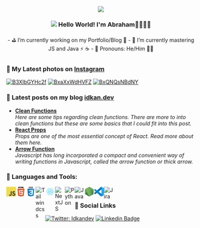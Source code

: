 <p align="center" width="300">
   <img align="center" width="200" src="https://user-images.githubusercontent.com/30185415/169720299-4a168dea-838f-4c55-bbd6-ae61868e7788.png" />
   <h3 align="center">
       <img src="https://github.com/TheDudeThatCode/TheDudeThatCode/blob/master/Assets/Hi.gif" width="20" />
        Hello World! I'm Abraham👨🏻‍💻👀
    </h3>
</p>

<p align="center">
- ⛳️ I’m currently working on my Portfolio/Blog 🚧
- 🌱 I’m currently mastering JS and Java ⚡️ ☕️
- 📗 Pronouns: He/Him 🤵🏻
</p>

##

### 📸 My Latest photos on [Instagram](https://instagram.com/idkan.dev)
<p>
  <a href="https://instagram.com/p/B3XlbGYHc2f"><img src="https://instagram.fplv1-1.fna.fbcdn.net/v/t51.2885-15/70121810_380270596213715_7037125240200759898_n.jpg?stp=dst-jpg_e35_p1080x1080&_nc_ht=instagram.fplv1-1.fna.fbcdn.net&_nc_cat=111&_nc_ohc=qCt5gsXKBswAX_zeURz&edm=APU89FABAAAA&ccb=7-5&oh=00_AT8u7j0ysOUEHKgg3urtE9Erv9IR_S5JcJ7l28Ls-iZb8A&oe=62C7D57E&_nc_sid=86f79a" alt="B3XlbGYHc2f" width="200" /></a>
	<a href="https://instagram.com/p/BxaXxWdHVFZ"><img src="https://instagram.fplv1-2.fna.fbcdn.net/v/t51.2885-15/58453858_1989745561131910_7682376490113199718_n.jpg?stp=dst-jpg_e35_p1080x1080&_nc_ht=instagram.fplv1-2.fna.fbcdn.net&_nc_cat=110&_nc_ohc=XmrelSrWjrwAX9vBasg&edm=APU89FABAAAA&ccb=7-5&oh=00_AT-7SZ7CmT5IdokIPepAu1r8E-wIaD5oE2JEr_0BZ5CNwQ&oe=62C752DB&_nc_sid=86f79a" alt="BxaXxWdHVFZ" width="200" /></a>
	<a href="https://instagram.com/p/BxQNQsNBdNY"><img src="https://instagram.fplv1-1.fna.fbcdn.net/v/t51.2885-15/58410239_352417562075451_8096978710176588544_n.jpg?stp=dst-jpg_e35_p1080x1080&_nc_ht=instagram.fplv1-1.fna.fbcdn.net&_nc_cat=103&_nc_ohc=scU7_-f7W1QAX8CN1h1&edm=APU89FABAAAA&ccb=7-5&oh=00_AT9DK3Ps6MnXBf125aiLIK1Au1P8zyaEgdHw4bGcstULig&oe=62C86225&_nc_sid=86f79a" alt="BxQNQsNBdNY" width="200" /></a>
</p>

### 📝 Latest posts on my blog [idkan.dev](https://idkan.dev)
<ul>
  <li><a href="https://idkan.dev/blog/clean-functions"><b>Clean Functions</b></a><br><i>Here are some tips regarding clean functions. There are more to into clean functions but these are some basics that I could fit into this post.</i></li>
	<li><a href="https://idkan.dev/blog/react-props"><b>React Props</b></a><br><i>Props are one of the most essential concept of React. Read more about them here.</i></li>
	<li><a href="https://idkan.dev/blog/arrow-functions"><b>Arrow Function</b></a><br><i>Javascript has long incorporated a compact and convenient way of writing functions in Javascript, called the arrow function or thick arrow.</i></li>
</ul>

### 🧰 Languages and Tools:

<img align="left" alt="JavaScript" width="26px" src="https://raw.githubusercontent.com/github/explore/80688e429a7d4ef2fca1e82350fe8e3517d3494d/topics/javascript/javascript.png" >
<img align="left" alt="HTML5" width="26px" src="https://raw.githubusercontent.com/github/explore/80688e429a7d4ef2fca1e82350fe8e3517d3494d/topics/html/html.png" />
<img align="left" alt="CSS" width="26px" src="https://raw.githubusercontent.com/github/explore/80688e429a7d4ef2fca1e82350fe8e3517d3494d/topics/css/css.png" />
<img align="left" alt="Tailwindcss" width="26px" src="https://user-images.githubusercontent.com/30185415/164992856-41596df6-d662-4b67-bb7e-2bd79db83e60.png" />
<img align="left" alt="React" width="26px" src="https://raw.githubusercontent.com/github/explore/80688e429a7d4ef2fca1e82350fe8e3517d3494d/topics/react/react.png" />
<img align="left" alt="NextJS" width="26px" src="https://user-images.githubusercontent.com/30185415/164992945-36b8ad24-7829-474e-b94d-31735e22bc36.png" />
<img align="left" alt="Python" width="26px" src="https://user-images.githubusercontent.com/30185415/167071368-03ae7ef1-b474-4f93-89c0-3bf0e2e11c5a.png" />
<img align="left" alt="Java" width="26px" src="https://user-images.githubusercontent.com/30185415/167071221-3ce0ad54-a03e-464a-8127-5d181bc38e2e.png" />
<img align="left" alt="Git" width="26px" src="https://raw.githubusercontent.com/github/explore/80688e429a7d4ef2fca1e82350fe8e3517d3494d/topics/nodejs/nodejs.png" />
<img align="left" alt="Visual Studio Code" width="26px" src="https://raw.githubusercontent.com/github/explore/80688e429a7d4ef2fca1e82350fe8e3517d3494d/topics/visual-studio-code/visual-studio-code.png" />
<img align="left" alt="Jira" width="26px" src="https://user-images.githubusercontent.com/30185415/167071605-118e9e2a-233a-4518-892a-092f95e96c27.png" />

<br />

### 📍 Social Links
[![Twitter: Idkandev](https://img.shields.io/twitter/follow/idkandev?style=social)](https://twitter.com/idkandev)
[![Linkedin Badge](https://img.shields.io/badge/-Abraham_Serena-blue?style=flat-square&logo=Linkedin&logoColor=white&link=https://www.linkedin.com/in/abraham-serena/)](https://www.linkedin.com/in/abraham-serena/)
<br />
